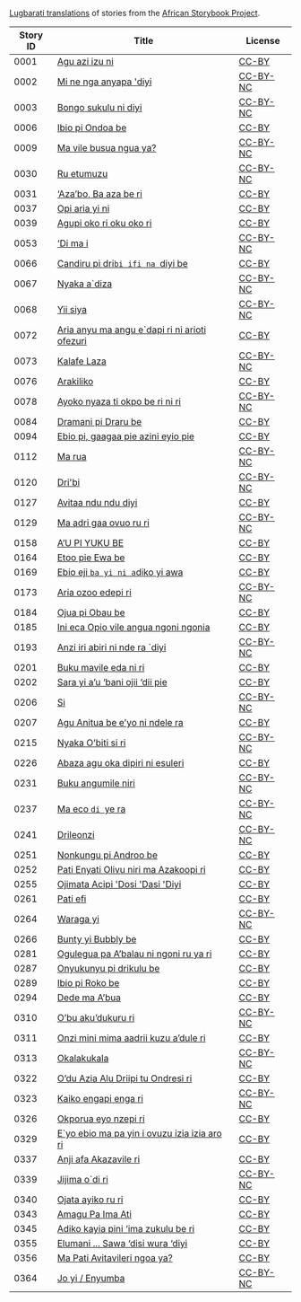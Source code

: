 [Lugbarati translations](http://my.africanstorybook.org/language/lugbarati) of stories from the [African Storybook Project](http://my.africanstorybook.org).

Story ID | Title | License
-------- | ----- | -------
0001 | [Agu azi izu ni](http://africanstorybook.org/stories/agu-azi-izu-ni) | [CC-BY](https://creativecommons.org/licenses/by/3.0/)
0002 | [Mi ne nga anyapa &#039;diyi](http://africanstorybook.org/stories/mi-ne-nga-anyapa-diyi) | [CC-BY-NC](https://creativecommons.org/licenses/by-nc/3.0/)
0003 | [Bongo sukulu ni diyi](http://africanstorybook.org/stories/bongo-sukulu-ni-diyi) | [CC-BY-NC](https://creativecommons.org/licenses/by-nc/3.0/)
0006 | [Ibio pi Ondoa be](http://africanstorybook.org/stories/ibio-pi-ondoa-be) | [CC-BY](https://creativecommons.org/licenses/by/3.0/)
0009 | [Ma vile busua ngua ya?](http://africanstorybook.org/stories/ma-vile-busua-ngua-ya) | [CC-BY-NC](https://creativecommons.org/licenses/by-nc/3.0/)
0030 | [Ru etumuzu](http://africanstorybook.org/stories/ru-etumuzu) | [CC-BY-NC](https://creativecommons.org/licenses/by-nc/3.0/)
0031 | [‘Aza’bo, Ba aza be ri](http://africanstorybook.org/stories/‘aza’bo-ba-aza-be-ri) | [CC-BY](https://creativecommons.org/licenses/by/3.0/)
0037 | [Opi aria yi ni](http://africanstorybook.org/stories/opi-aria-yi-ni) | [CC-BY](https://creativecommons.org/licenses/by/3.0/)
0039 | [Agupi oko ri oku oko ri](http://africanstorybook.org/stories/agupi-oko-ri-oku-oko-ri) | [CC-BY](https://creativecommons.org/licenses/by/3.0/)
0053 | [‘Di ma i](http://africanstorybook.org/stories/‘di-ma-i) | [CC-BY-NC](https://creativecommons.org/licenses/by-nc/3.0/)
0066 | [Candiru pi dri`bi ifi na `diyi be](http://africanstorybook.org/stories/candiru-pi-dribi-ifi-na-diyi-be) | [CC-BY](https://creativecommons.org/licenses/by/3.0/)
0067 | [Nyaka a`diza](http://africanstorybook.org/stories/nyaka-adiza) | [CC-BY-NC](https://creativecommons.org/licenses/by-nc/3.0/)
0068 | [Yii siya](http://africanstorybook.org/stories/yii-siya-0) | [CC-BY-NC](https://creativecommons.org/licenses/by-nc/3.0/)
0072 | [Aria anyu ma angu e`dapi ri ni arioti ofezuri](http://africanstorybook.org/stories/aria-anyu-ma-angu-edapi-ri-ni-arioti-ofezuri) | [CC-BY](https://creativecommons.org/licenses/by/3.0/)
0073 | [Kalafe Laza](http://africanstorybook.org/stories/kalafe-laza) | [CC-BY-NC](https://creativecommons.org/licenses/by-nc/3.0/)
0076 | [Arakiliko](http://africanstorybook.org/stories/arakiliko) | [CC-BY](https://creativecommons.org/licenses/by/3.0/)
0078 | [Ayoko nyaza ti okpo be ri ni ri](http://africanstorybook.org/stories/ayoko-nyaza-ti-okpo-be-ri-ni-ri) | [CC-BY-NC](https://creativecommons.org/licenses/by-nc/3.0/)
0084 | [Dramani pi Draru be](http://africanstorybook.org/stories/dramani-pi-draru-be) | [CC-BY](https://creativecommons.org/licenses/by/3.0/)
0094 | [Ebio pi, gaagaa pie azini eyio pie](http://africanstorybook.org/stories/ebio-pi-gaagaa-pie-azini-eyio-pie) | [CC-BY](https://creativecommons.org/licenses/by/3.0/)
0112 | [Ma rua](http://africanstorybook.org/stories/ma-rua) | [CC-BY-NC](https://creativecommons.org/licenses/by-nc/3.0/)
0120 | [Dri&#039;bi](http://africanstorybook.org/stories/dribi) | [CC-BY-NC](https://creativecommons.org/licenses/by-nc/3.0/)
0127 | [Avitaa ndu ndu diyi](http://africanstorybook.org/stories/avitaa-ndu-ndu-diyi) | [CC-BY](https://creativecommons.org/licenses/by/4.0/)
0129 | [Ma adri gaa ovuo ru ri](http://africanstorybook.org/stories/ma-adri-gaa-ovuo-ru-ri) | [CC-BY-NC](https://creativecommons.org/licenses/by-nc/3.0/)
0158 | [A’U PI YUKU BE](http://africanstorybook.org/stories/a’u-pi-yuku-be) | [CC-BY](https://creativecommons.org/licenses/by/3.0/)
0164 | [Etoo pie Ewa be](http://africanstorybook.org/stories/etoo-pie-ewa-be) | [CC-BY](https://creativecommons.org/licenses/by/3.0/)
0169 | [Ebio eji `ba yi ni a`diko yi awa](http://africanstorybook.org/stories/ebio-eji-ba-yi-ni-adiko-yi-awa) | [CC-BY](https://creativecommons.org/licenses/by/3.0/)
0173 | [Aria ozoo edepi ri](http://africanstorybook.org/stories/aria-ozoo-edepi-ri) | [CC-BY-NC](https://creativecommons.org/licenses/by-nc/3.0/)
0184 | [Ojua pi Obau be](http://africanstorybook.org/stories/ojua-pi-obau-be) | [CC-BY](https://creativecommons.org/licenses/by/3.0/)
0185 | [Ini eca Opio vile angua ngoni ngonia](http://africanstorybook.org/stories/ini-eca-opio-vile-angua-ngoni-ngonia) | [CC-BY](https://creativecommons.org/licenses/by/3.0/)
0193 | [Anzi iri abiri ni nde ra `diyi](http://africanstorybook.org/stories/anzi-iri-abiri-ni-nde-ra-diyi) | [CC-BY-NC](https://creativecommons.org/licenses/by-nc/3.0/)
0201 | [Buku mavile eda ni ri](http://africanstorybook.org/stories/buku-mavile-eda-ni-ri) | [CC-BY](https://creativecommons.org/licenses/by/4.0/)
0202 | [Sara yi a’u ‘bani ojii ‘dii pie](http://africanstorybook.org/stories/sara-yi-a’u-‘bani-ojii-‘dii-pie) | [CC-BY](https://creativecommons.org/licenses/by/3.0/)
0206 | [Si](http://africanstorybook.org/stories/si) | [CC-BY-NC](https://creativecommons.org/licenses/by-nc/3.0/)
0207 | [Agu Anitua be e’yo ni ndele ra](http://africanstorybook.org/stories/agu-anitua-be-e’yo-ni-ndele-ra) | [CC-BY](https://creativecommons.org/licenses/by/3.0/)
0215 | [Nyaka O’biti si ri](http://africanstorybook.org/stories/nyaka-o’biti-si-ri) | [CC-BY-NC](https://creativecommons.org/licenses/by-nc/3.0/)
0226 | [Abaza agu oka dipiri ni esuleri](http://africanstorybook.org/stories/abaza-agu-oka-dipiri-ni-esuleri) | [CC-BY](https://creativecommons.org/licenses/by/3.0/)
0231 | [Buku angumile niri](http://africanstorybook.org/stories/buku-angumile-niri) | [CC-BY-NC](https://creativecommons.org/licenses/by-nc/3.0/)
0237 | [Ma eco `di `ye ra](http://africanstorybook.org/stories/ma-eco-di-ye-ra) | [CC-BY-NC](https://creativecommons.org/licenses/by-nc/3.0/)
0241 | [Drileonzi](http://africanstorybook.org/stories/drileonzi) | [CC-BY-NC](https://creativecommons.org/licenses/by-nc/3.0/)
0251 | [Nonkungu pi Androo be](http://africanstorybook.org/stories/nonkungu-pi-androo-be) | [CC-BY](https://creativecommons.org/licenses/by/3.0/)
0252 | [Pati Enyati Olivu niri ma Azakoopi ri](http://africanstorybook.org/stories/pati-enyati-olivu-niri-ma-azakoopi-ri) | [CC-BY](https://creativecommons.org/licenses/by/3.0/)
0255 | [Ojimata Acipi &#039;Dosi &#039;Dasi &#039;Diyi](http://africanstorybook.org/stories/ojimata-acipi-dosi-dasi-diyi) | [CC-BY](https://creativecommons.org/licenses/by/3.0/)
0261 | [Pati efi](http://africanstorybook.org/stories/pati-efi) | [CC-BY](https://creativecommons.org/licenses/by/3.0/)
0264 | [Waraga yi](http://africanstorybook.org/stories/waraga-yi) | [CC-BY-NC](https://creativecommons.org/licenses/by-nc/3.0/)
0266 | [Bunty yi Bubbly be](http://africanstorybook.org/stories/bunty-yi-bubbly-be) | [CC-BY](https://creativecommons.org/licenses/by/3.0/)
0281 | [Ogulegua pa A’balau ni ngoni ru ya ri](http://africanstorybook.org/stories/ogulegua-pa-a’balau-ni-ngoni-ru-ya-ri) | [CC-BY](https://creativecommons.org/licenses/by/3.0/)
0287 | [Onyukunyu pi drikulu be](http://africanstorybook.org/stories/onyukunyu-pi-drikulu-be) | [CC-BY](https://creativecommons.org/licenses/by/3.0/)
0289 | [Ibio pi Roko be](http://africanstorybook.org/stories/ibio-pi-roko-be) | [CC-BY](https://creativecommons.org/licenses/by/3.0/)
0294 | [Dede ma A’bua](http://africanstorybook.org/stories/dede-ma-a’bua) | [CC-BY](https://creativecommons.org/licenses/by/3.0/)
0310 | [O’bu aku’dukuru ri](http://africanstorybook.org/stories/o’bu-aku’dukuru-ri) | [CC-BY-NC](https://creativecommons.org/licenses/by-nc/3.0/)
0311 | [Onzi mini mima aadrii kuzu a’dule ri](http://africanstorybook.org/stories/onzi-mini-mima-aadrii-kuzu-a’dule-ri) | [CC-BY](https://creativecommons.org/licenses/by/3.0/)
0313 | [Okalakukala](http://africanstorybook.org/stories/okalakukala) | [CC-BY-NC](https://creativecommons.org/licenses/by-nc/3.0/)
0322 | [O’du Azia Alu Driipi tu Ondresi ri](http://africanstorybook.org/stories/o’du-azia-alu-driipi-tu-ondresi-ri) | [CC-BY](https://creativecommons.org/licenses/by/3.0/)
0323 | [Kaiko engapi enga ri](http://africanstorybook.org/stories/kaiko-engapi-enga-ri) | [CC-BY-NC](https://creativecommons.org/licenses/by-nc/3.0/)
0326 | [Okporua eyo nzepi ri](http://africanstorybook.org/stories/okporua-eyo-nzepi-ri) | [CC-BY](https://creativecommons.org/licenses/by/3.0/)
0329 | [E`yo ebio ma pa yin i ovuzu izia izia aro ri](http://africanstorybook.org/stories/eyo-ebio-ma-pa-yin-i-ovuzu-izia-izia-aro-ri) | [CC-BY](https://creativecommons.org/licenses/by/3.0/)
0337 | [Anji afa Akazavile ri](http://africanstorybook.org/stories/anji-afa-akazavile-ri) | [CC-BY](https://creativecommons.org/licenses/by/3.0/)
0339 | [Jijima o`di ri](http://africanstorybook.org/stories/jijima-odi-ri) | [CC-BY-NC](https://creativecommons.org/licenses/by-nc/3.0/)
0340 | [Ojata ayiko ru ri](http://africanstorybook.org/stories/ojata-ayiko-ru-ri) | [CC-BY](https://creativecommons.org/licenses/by/3.0/)
0343 | [Amagu Pa Ima Ati](http://africanstorybook.org/stories/amagu-pa-ima-ati) | [CC-BY](https://creativecommons.org/licenses/by/3.0/)
0345 | [Adiko kayia pini ‘ima zukulu be ri](http://africanstorybook.org/stories/adiko-kayia-pini-‘ima-zukulu-be-ri) | [CC-BY](https://creativecommons.org/licenses/by/3.0/)
0355 | [Elumani ... Sawa ‘disi wura ‘diyi](http://africanstorybook.org/stories/elumani-sawa-‘disi-wura-‘diyi) | [CC-BY](https://creativecommons.org/licenses/by/3.0/)
0356 | [Ma Pati Avitavileri ngoa ya?](http://africanstorybook.org/stories/ma-pati-avitavileri-ngoa-ya) | [CC-BY](https://creativecommons.org/licenses/by/3.0/)
0364 | [Jo yi / Enyumba](http://africanstorybook.org/stories/jo-yi-enyumba) | [CC-BY-NC](https://creativecommons.org/licenses/by-nc/3.0/)
